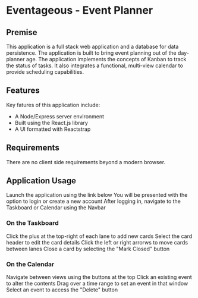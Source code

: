 # Eventageous - Event Planner

## Premise
This application is a full stack web application and a database for data persistence.  The application is built to bring event planning out of the day-planner age.  The application implements the concepts of Kanban to track the status of tasks.  It also integrates a functional, multi-view calendar to provide scheduling capabilities.  

## Features
Key fatures of this application include:

* A Node/Express server environment
* Built using the React.js library
* A UI formatted with Reactstrap 

## Requirements
There are no client side requirements beyond a modern browser.

## Application Usage
Launch the application using the link below
You will be presented with the option to login or create a new account
After logging in, navigate to the Taskboard or Calendar using the Navbar

### On the Taskboard
Click the plus at the top-right of each lane to add new cards
Select the card header to edit the card details
Click the left or right arrorws to move cards between lanes
Close a card by selecting the "Mark Closed" button

### On the Calendar
Navigate between views using the buttons at the top
Click an existing event to alter the contents
Drag over a time range to set an event in that window
Select an event to access the "Delete" button
